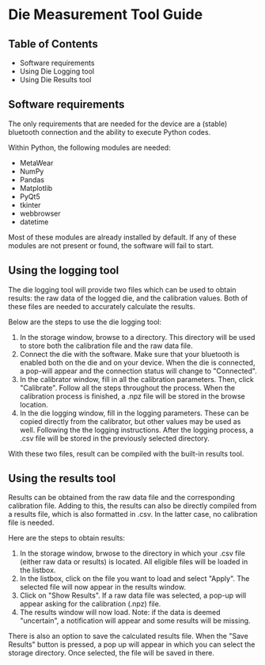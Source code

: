 
# Die Measurement Tool Guide

## Table of Contents
- Software requirements
- Using Die Logging tool
- Using Die Results tool

## Software requirements
The only requirements that are needed for the device are a (stable) bluetooth connection and the ability to execute Python codes.

Within Python, the following modules are needed:
- MetaWear
- NumPy
- Pandas
- Matplotlib
- PyQt5
- tkinter
- webbrowser
- datetime

Most of these modules are already installed by default.
If any of these modules are not present or found, the software will fail to start.

## Using the logging tool
The die logging tool will provide two files which can be used to obtain results: the raw data of the logged die, and the calibration values. Both of these files are needed to accurately calculate the results. 

Below are the steps to use the die logging tool:
1. In the storage window, browse to a directory. This directory will be used to store both the calibration file and the raw data file.
2. Connect the die with the software. Make sure that your bluetooth is enabled both on the die and on your device. When the die is connected, a pop-will appear and the connection status will change to "Connected".
3. In the calibrator window, fill in all the calibration parameters. Then, click "Calibrate". Follow all the steps throughout the process. When the calibration process is finished, a .npz file will be stored in the browse location.
4. In the die logging window, fill in the logging parameters. These can be copied directly from the calibrator, but other values may be used as well. Following the the logging instructions. After the logging process, a .csv file will be stored in the previously selected directory.

With these two files, result can be compiled with the built-in results tool.

## Using the results tool
Results can be obtained from the raw data file and the corresponding calibration file. Adding to this, the results can also be directly compiled from a results file, which is also formatted in .csv. In the latter case, no calibration file is needed.

Here are the steps to obtain results:
1. In the storage window, brwose to the directory in which your .csv file (either raw data or results) is located. All eligible files will be loaded in the listbox.
2. In the listbox, click on the file you want to load and select "Apply". The selected file will now appear in the results window.
3. Click on "Show Results". If a raw data file was selected, a pop-up will appear asking for the calibration (.npz) file.
4. The results window will now load. Note: if the data is deemed "uncertain", a notification will appear and some results will be missing.

There is also an option to save the calculated results file. When the "Save Results" button is pressed, a pop up will appear in which you can select the storage directory. Once selected, the file will be saved in there.
